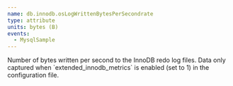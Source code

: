 ```yaml
---
name: db.innodb.osLogWrittenBytesPerSecondrate
type: attribute
units: bytes (B)
events:
  - MysqlSample
---
```


Number of bytes written per second to the InnoDB redo log files. Data only captured when \`extended\_innodb\_metrics\` is enabled (set to 1) in the configuration file.